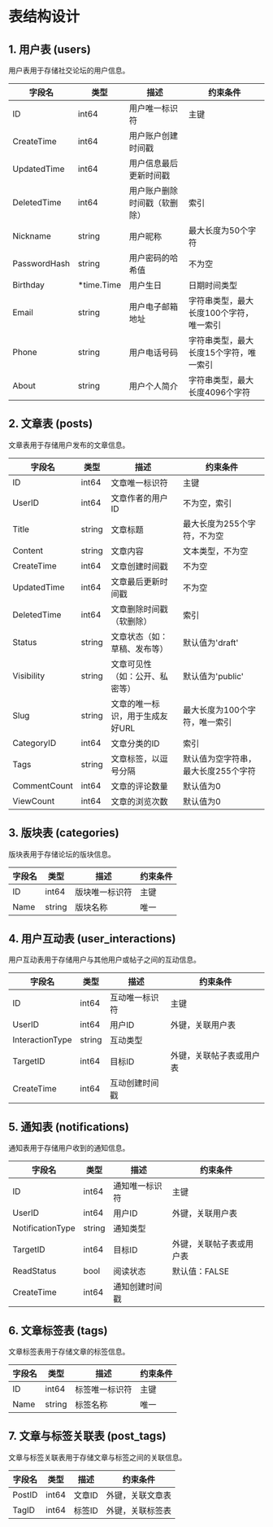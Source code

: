 # 表结构设计

## 1. 用户表 (users)

用户表用于存储社交论坛的用户信息。

| 字段名          | 类型         | 描述             | 约束条件                  |
|--------------|------------|----------------|-----------------------|
| ID           | int64      | 用户唯一标识符        | 主键                    |
| CreateTime   | int64      | 用户账户创建时间戳      |                       |
| UpdatedTime  | int64      | 用户信息最后更新时间戳    |                       |
| DeletedTime  | int64      | 用户账户删除时间戳（软删除） | 索引                    |
| Nickname     | string     | 用户昵称           | 最大长度为50个字符            |
| PasswordHash | string     | 用户密码的哈希值       | 不为空                   |
| Birthday     | *time.Time | 用户生日           | 日期时间类型                |
| Email        | string     | 用户电子邮箱地址       | 字符串类型，最大长度100个字符，唯一索引 |
| Phone        | string     | 用户电话号码         | 字符串类型，最大长度15个字符，唯一索引  |
| About        | string     | 用户个人简介         | 字符串类型，最大长度4096个字符     |

## 2. 文章表 (posts)

文章表用于存储用户发布的文章信息。

| 字段名          | 类型     | 描述                | 约束条件                |
|--------------|--------|-------------------|---------------------|
| ID           | int64  | 文章唯一标识符           | 主键                  |
| UserID       | int64  | 文章作者的用户ID         | 不为空，索引              |
| Title        | string | 文章标题              | 最大长度为255个字符，不为空     |
| Content      | string | 文章内容              | 文本类型，不为空            |
| CreateTime   | int64  | 文章创建时间戳           | 不为空                 |
| UpdatedTime  | int64  | 文章最后更新时间戳         | 不为空                 |
| DeletedTime  | int64  | 文章删除时间戳（软删除）      | 索引                  |
| Status       | string | 文章状态（如：草稿、发布等）    | 默认值为'draft'         |
| Visibility   | string | 文章可见性（如：公开、私密等）   | 默认值为'public'        |
| Slug         | string | 文章的唯一标识，用于生成友好URL | 最大长度为100个字符，唯一索引    |
| CategoryID   | int64  | 文章分类的ID           | 索引                  |
| Tags         | string | 文章标签，以逗号分隔        | 默认值为空字符串，最大长度255个字符 |
| CommentCount | int64  | 文章的评论数量           | 默认值为0               |
| ViewCount    | int64  | 文章的浏览次数           | 默认值为0               |

## 3. 版块表 (categories)

版块表用于存储论坛的版块信息。

| 字段名  | 类型     | 描述      | 约束条件 |
|------|--------|---------|------|
| ID   | int64  | 版块唯一标识符 | 主键   |
| Name | string | 版块名称    | 唯一   |

## 4. 用户互动表 (user_interactions)

用户互动表用于存储用户与其他用户或帖子之间的互动信息。

| 字段名             | 类型     | 描述      | 约束条件         |
|-----------------|--------|---------|--------------|
| ID              | int64  | 互动唯一标识符 | 主键           |
| UserID          | int64  | 用户ID    | 外键，关联用户表     |
| InteractionType | string | 互动类型    |              |
| TargetID        | int64  | 目标ID    | 外键，关联帖子表或用户表 |
| CreateTime      | int64  | 互动创建时间戳 |              |

## 5. 通知表 (notifications)

通知表用于存储用户收到的通知信息。

| 字段名              | 类型     | 描述      | 约束条件         |
|------------------|--------|---------|--------------|
| ID               | int64  | 通知唯一标识符 | 主键           |
| UserID           | int64  | 用户ID    | 外键，关联用户表     |
| NotificationType | string | 通知类型    |              |
| TargetID         | int64  | 目标ID    | 外键，关联帖子表或用户表 |
| ReadStatus       | bool   | 阅读状态    | 默认值：FALSE    |
| CreateTime       | int64  | 通知创建时间戳 |              |

## 6. 文章标签表 (tags)

文章标签表用于存储文章的标签信息。

| 字段名  | 类型     | 描述      | 约束条件 |
|------|--------|---------|------|
| ID   | int64  | 标签唯一标识符 | 主键   |
| Name | string | 标签名称    | 唯一   |

## 7. 文章与标签关联表 (post_tags)

文章与标签关联表用于存储文章与标签之间的关联信息。

| 字段名    | 类型    | 描述   | 约束条件     |
|--------|-------|------|----------|
| PostID | int64 | 文章ID | 外键，关联文章表 |
| TagID  | int64 | 标签ID | 外键，关联标签表 |